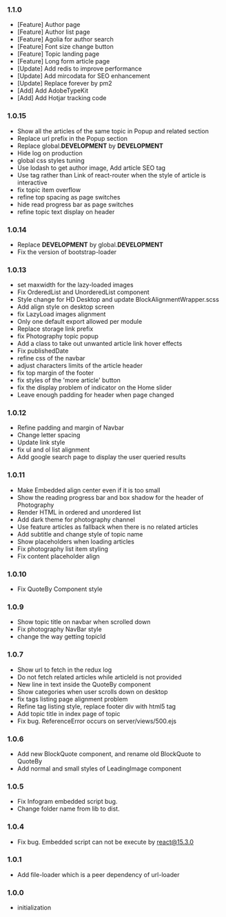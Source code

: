 ### 1.1.0
- [Feature] Author page
- [Feature] Author list page
- [Feature] Agolia for author search
- [Feature] Font size change button
- [Feature] Topic landing page
- [Feature] Long form article page
- [Update] Add redis to improve performance
- [Update] Add mircodata for SEO enhancement
- [Update] Replace forever by pm2
- [Add] Add AdobeTypeKit
- [Add] Add Hotjar tracking code

### 1.0.15
- Show all the articles of the same topic in Popup and related section
- Replace url prefix in the Popup section
- Replace global.__DEVELOPMENT__ by __DEVELOPMENT__
- Hide log on production
- global css styles tuning 
- Use lodash to get author image, Add article SEO tag 
- Use <a> tag rather than Link of react-router when the style of article is interactive
- fix topic item overflow
- refine top spacing as page switches
- hide read progress bar as page switches
- refine topic text display on header

### 1.0.14
- Replace __DEVELOPMENT__ by global.__DEVELOPMENT__
- Fix the version of bootstrap-loader

### 1.0.13
- set maxwidth for the lazy-loaded images 
- Fix OrderedList and UnorderedList component 
- Style change for HD Desktop and update BlockAlignmentWrapper.scss
- Add align style on desktop screen 
- fix LazyLoad images alignment 
- Only one default export allowed per module
- Replace storage link prefix
- fix Photography topic popup
- Add a class to take out unwanted article link hover effects 
- Fix publishedDate
- refine css of the navbar
- adjust characters limits of the article header 
- fix top margin of the footer 
- fix styles of the 'more article' button 
- fix the display problem of indicator on the Home slider 
- Leave enough padding for header when page changed   

### 1.0.12
- Refine padding and margin of Navbar
- Change letter spacing
- Update link style 
- fix ul and ol list alignment 
- Add google search page to display the user queried results

### 1.0.11
- Make Embedded align center even if it is too small
- Show the reading progress bar and box shadow for the header of Photography
- Render HTML in ordered and unordered list 
- Add dark theme for photography channel
- Use feature articles as fallback when there is no related articles
- Add subtitle and change style of topic name
- Show placeholders when loading articles 
- Fix photography list item styling 
- Fix content placeholder align

### 1.0.10
- Fix QuoteBy Component style

### 1.0.9
- Show topic title on navbar when scrolled down 
- Fix photography NavBar style  
- change the way getting topicId

### 1.0.7
- Show url to fetch in the redux log
- Do not fetch related articles while articleId is not provided 
- New line in text inside the QuoteBy component
- Show categories when user scrolls down on desktop 
- fix tags listing page alignment problem 
- Refine tag listing style, replace footer div with html5 tag
- Add topic title in index page of topic
- Fix bug. ReferenceError occurs on server/views/500.ejs

### 1.0.6
- Add new BlockQuote component, and rename old BlockQuote to QuoteBy
- Add normal and small styles of LeadingImage component

### 1.0.5
- Fix Infogram embedded script bug.
- Change folder name from lib to dist.

### 1.0.4
- Fix bug. Embedded script can not be execute by react@15.3.0

### 1.0.1
- Add file-loader which is a peer dependency of url-loader

### 1.0.0
- initialization
